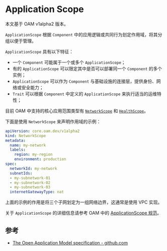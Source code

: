 # Application Scope

本文基于 OAM v1alpha2 版本。

`ApplicationScope` 根据 `Component` 中的应用逻辑或共同行为划定作用域，将其分组以便于管理。

`ApplicationScope` 具有以下特征：

- 一个 `Component` 可能属于一个或多个 `ApplicationScope`；
- 有的 `ApplicationScope` 可以限定其中是否可以部署同一个 `Component` 的多个实例；
- `ApplicationScope` 可以作为 `Component` 与基础设施的连接层，提供身份、网络或安全能力；
- `Trait` 可以根据 `Component` 中定义的 `ApplicationScope` 来执行适当的运维特性；

目前 OAM 中支持的核心应用范围类型有 [`NetworkScope`](https://github.com/oam-dev/spec/blob/master/standard/scopes/network_scope.md) 和 [`HealthScope`](https://github.com/oam-dev/spec/blob/master/standard/scopes/health_scope.md)。

下面是使用 `NetworkScope` 来声明作用域的示例：

```yaml
apiVersion: core.oam.dev/v1alpha2
kind: NetworkScope
metadata:
  name: my-network
  labels:
    region: my-region
    environment: production
spec:
  networkId: my-network
  subnetIds:
  - my-subnetwork-01
  - my-subnetwork-02
  - my-subnetwork-03
  internetGatewayType: nat
```

上面的示例的作用是将三个子网划定为一组网络边界，这通常是使用 VPC 实现。

关于 `ApplicationScope` 的详细信息请参考 OAM 中的 [ApplicationScope 规范](https://github.com/oam-dev/spec/blob/master/5.application_scopes.md)。

## 参考

- [The Open Application Model specification - github.com](https://github.com/oam-dev/spec)